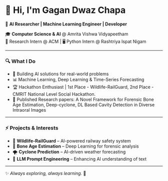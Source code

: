 # 👋 Hi, I'm Gagan Dwaz Chapa  

🚀 **AI Researcher | Machine Learning Engineer | Developer**  

🎓 **Computer Science & AI** @ Amrita Vishwa Vidyapeetham  
🔬 Research Intern @ ACM | 🖥️ Python Intern @ Rashtriya Ispat Nigam  

---

### 🔍 **What I Do**
- 🧠 Building AI solutions for real-world problems  
- 📊 Machine Learning, Deep Learning & Time-Series Forecasting  
- 🏆 Hackathon Enthusiast | 1st Place - Wildlife-RailGuard, 2nd Place - CMRIT National Level Social Hackathon.
- 📝 Published Research papers:  A Novel Framework for Forensic Bone Age Estimation, Deep-cyclone, DL Based Cavity Detection in Diverse Intraoral Images

---

### ⚡ **Projects & Interests**
- 🌿 **Wildlife-RailGuard** – AI-powered railway safety system  
- 🔎 **Bone Age Estimation** – Deep Learning for forensic analysis  
- 🌪️ **Cyclone Prediction** – AI-driven weather forecasting  
- 📜 **LLM Prompt Engineering** – Enhancing AI understanding of text  

---


✨ *Always exploring, always learning.* 🚀  
